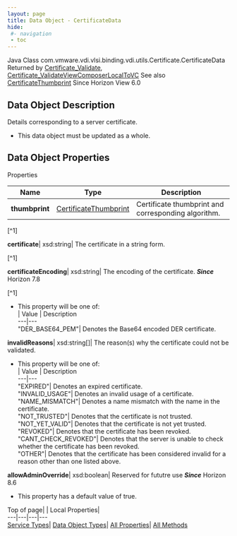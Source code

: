 ```yaml
---
layout: page
title: Data Object - CertificateData
hide:
 #- navigation
 - toc
---
```






Java Class
    com.vmware.vdi.vlsi.binding.vdi.utils.Certificate.CertificateData
Returned by
     [Certificate_Validate](vdi.utils.Certificate.md#validate), [Certificate_ValidateViewComposerLocalToVC](vdi.utils.Certificate.md#validateViewComposerLocalToVC)
See also
     [CertificateThumbprint](vdi.utils.Certificate.CertificateThumbprint.md)
Since 
    Horizon View 6.0

## Data Object Description 

Details corresponding to a server certificate. 

  * This data object must be updated as a whole.



## Data Object Properties

Properties

Name |  Type |  Description   
---|---|---  
**thumbprint**| [CertificateThumbprint](vdi.utils.Certificate.CertificateThumbprint.md)|  Certificate thumbprint and corresponding algorithm.   


[^1]

  
**certificate**|  xsd:string|  The certificate in a string form.   


[^1]

  
**certificateEncoding**|  xsd:string|  The encoding of the certificate.  **_Since_** Horizon 7.8  


[^1]
  * This property will be one of:  
|  Value |  Description   
---|---  
"DER_BASE64_PEM"| Denotes the Base64 encoded DER certificate.  

  
**invalidReasons**|  xsd:string[]|  The reason(s) why the certificate could not be validated.   


  * This property will be one of:  
|  Value |  Description   
---|---  
"EXPIRED"| Denotes an expired certificate.  
"INVALID_USAGE"| Denotes an invalid usage of a certificate.  
"NAME_MISMATCH"| Denotes a name mismatch with the name in the certificate.  
"NOT_TRUSTED"| Denotes that the certificate is not trusted.  
"NOT_YET_VALID"| Denotes that the certificate is not yet trusted.  
"REVOKED"| Denotes that the certificate has been revoked.  
"CANT_CHECK_REVOKED"| Denotes that the server is unable to check whether the certificate has been revoked.  
"OTHER"| Denotes that the certificate has been considered invalid for a reason other than one listed above.  

  
**allowAdminOverride**|  xsd:boolean|  Reserved for fututre use  **_Since_** Horizon 8.6  


  * This property has a default value of true.

  
  
  
Top of page| | Local Properties|   
---|---|---|---  
[Service Types](index-mo_types.md)| [Data Object Types](index-do_types.md)| [All Properties](index-properties.md)| [All Methods](index-methods.md)  
  
  


